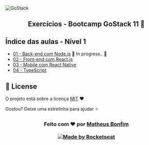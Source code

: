 <img alt="GoStack" src="https://storage.googleapis.com/golden-wind/bootcamp-gostack/header-desafios.png" />

<h2 align="center">
  Exercícios - Bootcamp GoStack 11 🚀
</h2>

## Índice das aulas - Nível 1

- [01 - Back-end com Node.js](https://github.com/matheusfbonfim/bootcamp-gostack11-exercicios/tree/master/nivel-1) :construction: In progress.. :construction:
- [02 - Front-end com React.js]()
- [03 - Mobile com React Native]()
- [04 - TypeScript]() 

## :memo: License

O projeto está sobre a licença [MIT](./LICENSE) ❤️ 

Gostou? Deixe uma estrelinha para ajudar ⭐

<!-- Mensagem final -->
<h3 align="center">
Feito com ❤️ por <a href="https://www.linkedin.com/in/matheus-bonfim-448667169/">Matheus Bonfim</a>
<br><br>
<a href="https://rocketseat.com.br">
  <img alt="Made by Rocketseat" src="https://img.shields.io/badge/made%20by-Rocketseat-%237519C1">
</a>
</h3>
</h3>
